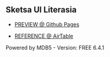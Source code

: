 ## Sketsa UI Literasia

+ [PREVIEW @ Github Pages](https://digitaliterasia.github.io/sketsaui/)

+ [REFERENCE @ AirTable](https://airtable.com/appQMl6tUpjMHwDmb/shrXK3Iq1voel6uO1/tbliVEUCjnuyNYL4y)

Powered by
MDB5 - Version: FREE 6.4.1

